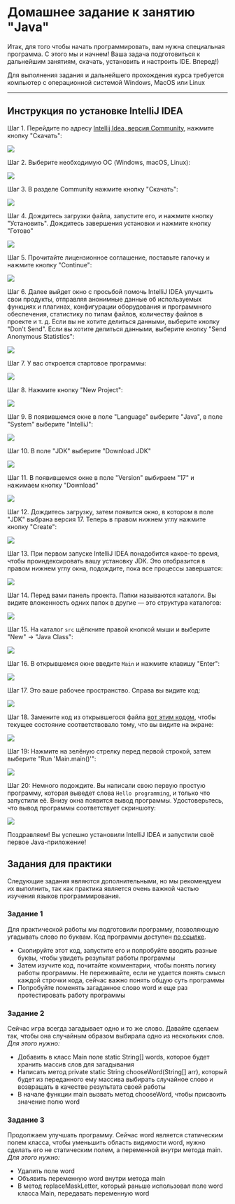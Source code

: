 # Домашнее задание к занятию "Java"

Итак, для того чтобы начать программировать, вам нужна специальная программа. С этого мы и начнем! Ваша задача подготовиться к дальнейшим занятиям, скачать, установить и настроить IDE. Вперед!)

Для выполнения задания и дальнейшего прохождения курса требуется компьютер с операционной системой Windows, MacOS или Linux

------

## Инструкция по установке IntelliJ IDEA

Шаг 1. Перейдите по адресу [Intellij Idea, версия Community](https://www.jetbrains.com/ru-ru/idea/), нажмите кнопку "Скачать":

![](pic/01.png)

Шаг 2. Выберите необходимую ОС (Windows, macOS, Linux):

![](pic/02.png)

Шаг 3. В разделе Community нажмите кнопку "Скачать":

![](pic/03.png)

Шаг 4. Дождитесь загрузки файла, запустите его, и нажмите кнопку "Установить". Дождитесь завершения установки и нажмите кнопку "Готово"

![](pic/04.png)

Шаг 5. Прочитайте лицензионное соглашение, поставьте галочку и нажмите кнопку "Continue":

![](pic/05.png)

Шаг 6. Далее выйдет окно с просьбой помочь IntelliJ IDEA улучшить свои продукты, отправляя анонимные данные об используемых функциях и плагинах, конфигурации оборудования и программного обеспечения, статистику по типам файлов, количеству файлов в проекте и т. д. Если вы не хотите делиться данными, выберите кнопку "Don't Send". Если вы хотите делиться данными, выберите кнопку "Send Anonymous Statistics":

![](pic/06.png)

Шаг 7. У вас откроется стартовое программы:

![](pic/07.png)

Шаг 8. Нажмите кнопку "New Project":

![](pic/08.png)

Шаг 9. В появившемся окне в поле "Language" выберите "Java", в поле "System" выберите "IntelliJ":

![](pic/09.png)

Шаг 10. В поле "JDK" выберите "Download JDK" 

![](pic/10.png)

Шаг 11. В появившемся окне в поле "Version" выбираем "17" и нажимаем кнопку "Download"

![](pic/11.png)

Шаг 12. Дождитесь загрузку, затем появится окно, в котором в поле "JDK" выбрана версия 17. Теперь в правом нижнем углу нажмите кнопку "Create": 

![](pic/12.png)

Шаг 13. При первом запуске IntelliJ IDEA понадобится какое-то время, чтобы проиндексировать вашу установку JDK. Это отобразится в правом нижнем углу окна, подождите, пока все процессы завершатся:

![](pic/13.png)

Шаг 14. Перед вами панель проекта. Папки называются каталоги. Вы видите вложенность одних папок в другие — это структура каталогов:

![](pic/14.png)

Шаг 15. На каталог `src` щёлкните правой кнопкой мыши и выберите "New" -> "Java Class":

![](pic/15.png)

Шаг 16. В открывшемся окне введите `Main` и нажмите клавишу "Enter":

![](pic/16.png)

Шаг 17. Это ваше рабочее пространство. Справа вы видите код:

![](pic/17.png)

Шаг 18. Замените код из открывшегося файла [вот этим кодом](Example.java), чтобы текущее состояние соответствовало тому, что вы видите на экране:

![](pic/18.png)

Шаг 19: Нажмите на зелёную стрелку перед первой строкой, затем выберите "Run 'Main.main()'":

![](pic/19.png)

Шаг 20: Немного подождите. Вы написали свою первую простую программу, которая выведет слова `Hello programming`, и только что запустили её. Внизу окна появится вывод программы. Удостоверьтесь, что вывод программы соответствует скриншоту:

![](pic/20.png)

Поздравляем! Вы успешно установили IntelliJ IDEA и запустили своё первое Java-приложение!

## Задания для практики
Следующие задания являются дополнительными, но мы рекомендуем их выполнить, так как практика является очень важной частью изучения языков программирования.

### Задание 1
Для практической работы мы подготовили программу, позволяющую угадывать слово по буквам. Код программы доступен [по ссылке](Main.java).
- Скопируйте этот код, запустите его и попробуйте вводить разные буквы, чтобы увидеть результат работы программы
- Затем изучите код, почитайте комментарии, чтобы понять логику работы программы. Не переживайте, если не удается понять смысл каждой строчки кода, сейчас важно понять общую суть программы
- Попробуйте поменять загаданное слово word и еще раз протестировать работу программы

### Задание 2
Сейчас игра всегда загадывает одно и то же слово. Давайте сделаем так, чтобы она случайным образом выбирала одно из нескольких слов.
*Для этого нужно:*
- Добавить в класс Main поле static String[] words, которое будет хранить массив слов для загадывания
- Написать метод private static String chooseWord(String[] arr), который будет из переданного ему массива выбирать случайное слово и возвращать в качестве результата своей работы
- В начале функции main вызвать метод chooseWord, чтобы присвоить значение полю word

### Задание 3
Продолжаем улучшать программу. Сейчас word является статическим полем класса, чтобы уменьшить область видимости word, нужно сделать его не статическим полем, а переменной внутри метода main. 
*Для этого нужно:*
- Удалить поле word
- Объявить переменную word внутри метода main
- В метод replaceMaskLetter, который раньше использовал поле word класса Main, передавать переменную word
